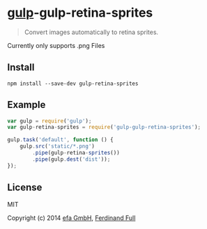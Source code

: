 # [gulp](http://gulpjs.com)-gulp-retina-sprites

> Convert images automatically to retina sprites.

Currently only supports .png Files

## Install

```
npm install --save-dev gulp-retina-sprites
```


## Example

```js
var gulp = require('gulp');
var gulp-retina-sprites = require('gulp-gulp-retina-sprites');

gulp.task('default', function () {
	gulp.src('static/*.png')
		.pipe(gulp-retina-sprites())
		.pipe(gulp.dest('dist'));
});
```


## License

MIT

Copyright (c) 2014 [efa GmbH](http://efa-gmbh.com/), [Ferdinand Full](https://github.com/medialwerk)
